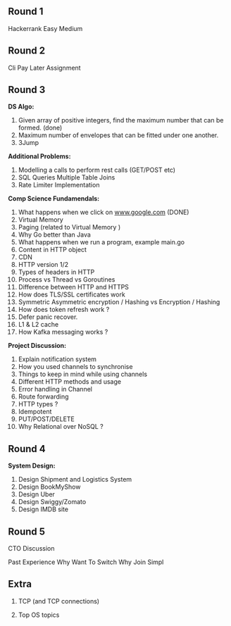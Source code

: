 ## Round 1 

Hackerrank Easy Medium 

## Round 2 

Cli Pay Later Assignment 

## Round 3 

**DS Algo:**

1. Given array of positive integers, find the maximum number that can be formed. (done)
2. Maximum number of envelopes that can be fitted under one another. 
3. 3Jump

**Additional Problems:** 
1. Modelling a calls to perform rest calls (GET/POST etc) 
2. SQL Queries Multiple Table Joins 
3. Rate Limiter Implementation

**Comp Science Fundamendals:**

1. What happens when we click on www.google.com (DONE) 
2. Virtual Memory 
3. Paging (related to Virtual Memory
)
4. Why Go better than Java 
5. What happens when we run a program, example main.go
6. Content in HTTP object 
7. CDN 
8. HTTP version 1/2 
9. Types of headers in HTTP 
10. Process vs Thread vs Goroutines 
11. Difference between HTTP and HTTPS 
12. How does TLS/SSL certificates work 
13. Symmetric Asymmetric encryption / Hashing vs Encryption / Hashing 
14. How does token refresh work ? 
15. Defer panic recover. 
16. L1 & L2 cache
17. How Kafka messaging works ? 


**Project Discussion:** 

1. Explain notification system 
2. How you used channels to synchronise 
3. Things to keep in mind while using channels 
4. Different HTTP methods and usage 
5. Error handling in Channel 
6. Route forwarding 
7. HTTP types ? 
8. Idempotent 
9. PUT/POST/DELETE 
10. Why Relational over NoSQL ?

## Round 4 

**System Design:** 

1. Design Shipment and Logistics System
2. Design BookMyShow 
3. Design Uber 
4. Design Swiggy/Zomato 
5. Design IMDB site


## Round 5 

CTO Discussion 

Past Experience 
Why Want To Switch 
Why Join Simpl


## Extra 

1. TCP (and TCP connections)

2. Top OS topics